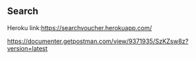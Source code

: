 ## Search
Heroku link:https://searchvoucher.herokuapp.com/

https://documenter.getpostman.com/view/9371935/SzKZsw8z?version=latest
